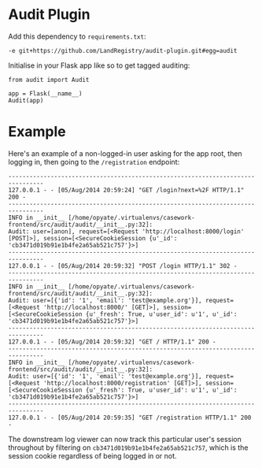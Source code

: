 # Audit Plugin

Add this dependency to ```requirements.txt```:

    -e git+https://github.com/LandRegistry/audit-plugin.git#egg=audit

Initialise in your Flask app like so to get tagged auditing:

    from audit import Audit
    
    app = Flask(__name__)
    Audit(app)

# Example

Here's an example of a non-logged-in user asking for the app root, then logging in, then going to the ```/registration``` endpoint:

    --------------------------------------------------------------------------------
    127.0.0.1 - - [05/Aug/2014 20:59:24] "GET /login?next=%2F HTTP/1.1" 200 -
    --------------------------------------------------------------------------------
    INFO in __init__ [/home/opyate/.virtualenvs/casework-frontend/src/audit/audit/__init__.py:32]:
    Audit: user=[anon], request=[<Request 'http://localhost:8000/login' [POST]>], session=[<SecureCookieSession {u'_id': 'cb3471d019b91e1b4fe2a65ab521c757'}>]
    --------------------------------------------------------------------------------
    127.0.0.1 - - [05/Aug/2014 20:59:32] "POST /login HTTP/1.1" 302 -
    --------------------------------------------------------------------------------
    INFO in __init__ [/home/opyate/.virtualenvs/casework-frontend/src/audit/audit/__init__.py:32]:
    Audit: user=[{'id': '1', 'email': 'test@example.org'}], request=[<Request 'http://localhost:8000/' [GET]>], session=[<SecureCookieSession {u'_fresh': True, u'user_id': u'1', u'_id': 'cb3471d019b91e1b4fe2a65ab521c757'}>]
    --------------------------------------------------------------------------------
    127.0.0.1 - - [05/Aug/2014 20:59:32] "GET / HTTP/1.1" 200 -
    --------------------------------------------------------------------------------
    INFO in __init__ [/home/opyate/.virtualenvs/casework-frontend/src/audit/audit/__init__.py:32]:
    Audit: user=[{'id': '1', 'email': 'test@example.org'}], request=[<Request 'http://localhost:8000/registration' [GET]>], session=[<SecureCookieSession {u'_fresh': True, u'user_id': u'1', u'_id': 'cb3471d019b91e1b4fe2a65ab521c757'}>]
    --------------------------------------------------------------------------------
    127.0.0.1 - - [05/Aug/2014 20:59:35] "GET /registration HTTP/1.1" 200 -
    

The downstream log viewer can now track this particular user's session throughout by filtering on ```cb3471d019b91e1b4fe2a65ab521c757```, which is the session cookie regardless of being logged in or not.
